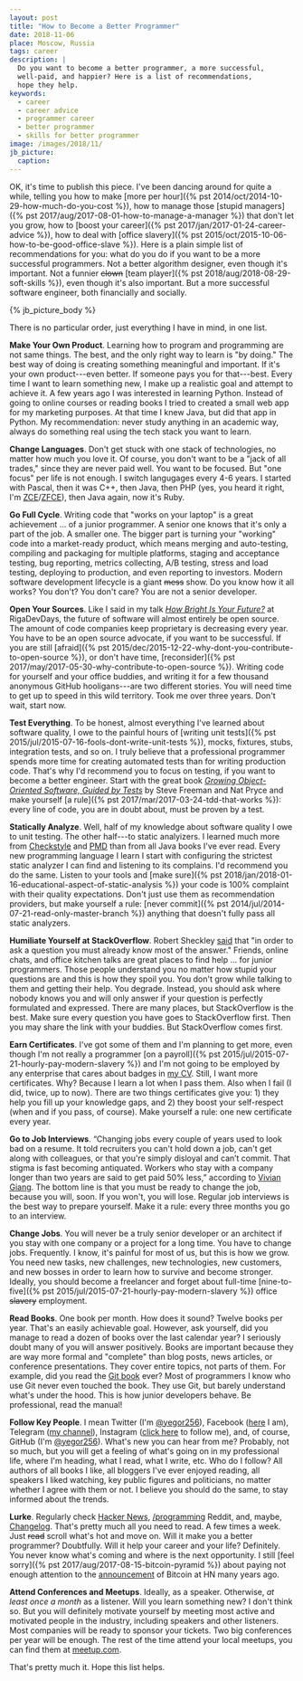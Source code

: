 ```yaml
---
layout: post
title: "How to Become a Better Programmer"
date: 2018-11-06
place: Moscow, Russia
tags: career
description: |
  Do you want to become a better programmer, a more successful,
  well-paid, and happier? Here is a list of recommendations,
  hope they help.
keywords:
  - career
  - career advice
  - programmer career
  - better programmer
  - skills for better programmer
image: /images/2018/11/
jb_picture:
  caption:
---
```


OK, it's time to publish this piece. I've been dancing around for quite a while,
telling you how to make [more per hour]({% pst 2014/oct/2014-10-29-how-much-do-you-cost %}),
how to manage those [stupid managers]({% pst 2017/aug/2017-08-01-how-to-manage-a-manager %}) that don't let you grow,
how to [boost your career]({% pst 2017/jan/2017-01-24-career-advice %}),
how to deal with [office slavery]({% pst 2015/oct/2015-10-06-how-to-be-good-office-slave %}).
Here is a plain simple list of recommendations for you: what do you do
if you want to be a more successful programmers. Not a better algorithm
designer, even though it's important. Not a funnier <del>clown</del>
[team player]({% pst 2018/aug/2018-08-29-soft-skills %}), even though it's
also important. But a more successful software engineer, both financially
and socially.

<!--more-->

{% jb_picture_body %}

There is no particular order, just everything I have in mind, in one list.

**Make Your Own Product**.
Learning how to program and programming are not same things. The best,
and the only right way to learn is "by doing." The best way of doing is
creating something meaningful and important. If it's your own product---even
better. If someone pays you for that---best. Every time I want
to learn something new, I make up a realistic goal and attempt to achieve it.
A few years ago I was interested in learning Python. Instead of going to online
courses or reading books I tried to created a small web app for my marketing purposes.
At that time I knew Java, but did that app in Python. My recommendation: never study
anything in an academic way, always do something real using the tech stack you want
to learn.

**Change Languages**.
Don't get stuck with one stack of technologies, no matter how much you love it.
Of course, you don't want to be a "jack of all trades," since they are never
paid well. You want to be focused. But "one focus" per life is not enough. I switch
langugages every 4-6 years. I started with Pascal, then it was C++, then Java,
then PHP (yes, you heard it right, I'm
[ZCE](http://www.zend.com/en/yellow-pages/ZEND007965)/[ZFCE](http://www.zend.com/en/yellow-pages/ZEND007965)),
then Java again, now it's Ruby.

**Go Full Cycle**.
Writing code that "works on your laptop" is a great achievement ... of a junior
programmer. A senior one knows that it's only a part of the job. A smaller one.
The bigger part is turning your "working" code into a market-ready product,
which means merging and auto-testing, compiling and packaging for multiple platforms,
staging and acceptance testing, bug reporting, metrics collecting, A/B testing,
stress and load testing, deploying to production, and even reporting to investors.
Modern software development lifecycle is a giant <del>mess</del> show.
Do you know how it all works?
You don't? You don't care? You are not a senior developer.

**Open Your Sources**.
Like I said in my talk [_How Bright Is Your Future?_](https://www.youtube.com/watch?v=IGbteQpTNCA)
at RigaDevDays, the future of software will almost entirely be open source. The
amount of code companies keep proprietary is decreasing every year. You have
to be an open source advocate, if you want to be successful. If you are still
[afraid]({% pst 2015/dec/2015-12-22-why-dont-you-contribute-to-open-source %}),
or don't have time, [reconsider]({% pst 2017/may/2017-05-30-why-contribute-to-open-source %}).
Writing code for yourself and your office buddies, and writing it for a few
thousand anonymous GitHub hooligans---are two different stories. You will
need time to get up to speed in this wild territory. Took me over three years.
Don't wait, start now.

**Test Everything**.
To be honest, almost everything I've learned about software quality, I owe
to the painful hours of [writing unit tests]({% pst 2015/jul/2015-07-16-fools-dont-write-unit-tests %}),
mocks, fixtures, stubs, integration
tests, and so on. I truly believe that a professional programmer spends more
time for creating automated tests than for writing production code. That's why
I'd recommend you to focus on testing, if you want to become a better engineer.
Start with the great book [_Growing Object-Oriented Software, Guided by Tests_](http://amzn.to/1PBpoDT)
by Steve Freeman and Nat Pryce and make yourself [a rule]({% pst 2017/mar/2017-03-24-tdd-that-works %}):
every line of code, you are in doubt about, must be proven by a test.

**Statically Analyze**.
Well, half of my knowledge about software quality I owe to unit testing. The
other half---to static analyizers. I learned much more from
[Checkstyle](http://checkstyle.sourceforge.net/) and [PMD](https://pmd.github.io/)
than from all Java books I've ever read. Every new programming language I learn
I start with configuring the strictest static analyzer I can find and listening
to its complains. I'd recommend you do the same. Listen to your tools and
[make sure]({% pst 2018/jan/2018-01-16-educational-aspect-of-static-analysis %})
your code is 100% complaint with their quality expectations. Don't just
use them as recommendation providers, but make yourself a rule:
[never commit]({% pst 2014/jul/2014-07-21-read-only-master-branch %})
anything that doesn't fully pass all static analyzers.

**Humiliate Yourself at StackOverflow**.
Robert Sheckley [said](https://amzn.to/2ToSdws)
that "in order to ask a question you must already know most of the answer."
Friends, online chats, and office kitchen talks are
great places to find help ... for junior programmers. Those people understand you
no matter how stupid your questions are and this is how they spoil you. You don't
grow while talking to them and getting their help. You degrade. Instead, you should
ask where nobody knows you and will only answer if your question is perfectly
formulated and expressed. There are many places, but StackOverflow is the best.
Make sure every question you have goes to StackOverflow first. Then you may share the
link with your buddies. But StackOverflow comes first.

**Earn Certificates**.
I've got some of them and I'm planning to get more, even though I'm not really
a programmer [on a payroll]({% pst 2015/jul/2015-07-21-hourly-pay-modern-slavery %})
and I'm not going to be employed by any enterprise that
cares about badges in
[my CV](https://latexonline.cc/compile?git=https%3A%2F%2Fgithub.com%2Fyegor256%2Fblog&target=_latex%2Fresume-boring.tex&command=pdflatex&trackId=1520166474432).
Still, I want more certificates. Why? Because I learn a lot when I pass them.
Also when I fail (I did, twice, up to now). There are two things certificates
give you: 1) they help you fill up your knowledge gaps, and 2) they boost your
self-respect (when and if you pass, of course). Make yourself a rule: one
new certificate every year.

**Go to Job Interviews**.
“Changing jobs every couple of years used to look bad on a resume. It told
recruiters you can't hold down a job, can't get along with colleagues, or
that you're simply disloyal and can’t commit. That stigma is fast
becoming antiquated. Workers who stay with a company longer than
two years are said to get paid 50% less,” according to
[Vivian Giang](https://www.fastcompany.com/3055035/you-should-plan-on-switching-jobs-every-three-years-for-the-rest-of-your-).
The bottom line is that you must be ready to change the job, because you will, soon.
If you won't, you will lose. Regular job interviews is the best way to prepare
yourself. Make it a rule: every three months you go to an interview.

**Change Jobs**.
You will never be a truly senior developer or an architect if you stay with one
company or a project for a long time. You have to change jobs. Frequently. I know,
it's painful for most of us, but this is how we grow. You need new tasks, new
challenges, new technologies, new customers, and new bosses in order to learn
how to survive and become stronger. Ideally, you should become a freelancer
and forget about full-time [nine-to-five]({% pst 2015/jul/2015-07-21-hourly-pay-modern-slavery %})
office <del>slavery</del> employment.

**Read Books**.
One book per month. How does it sound? Twelve books per year. That's an easily
achievable goal. However, ask yourself, did you manage to read a dozen of books
over the last calendar year? I seriously doubt many of you will answer positively.
Books are important because they are way more formal and "complete" than blog
posts, news articles, or conference presentations. They cover entire topics,
not parts of them. For example, did you read the [Git book](http://amzn.to/2crIfoY) ever? Most of programmers
I know who use Git never even touched the book. They use Git, but barely understand
what's under the hood. This is how junior developers behave. Be professional,
read the manual!

**Follow Key People**.
I mean Twitter (I'm [@yegor256](https://twitter.com/yegor256)),
Facebook ([here](https://www.facebook.com/yegor256) I am),
Telegram ([my channel](https://t.me/yegor256news)),
Instagram ([click here](https://instagram.com/yegor256) to follow me), and, of course,
GitHub (I'm [@yegor256](https://github.com/yegor256)). What's new you can hear from me?
Probably, not so much, but you will get a feeling of what's going on
in my professional life, where I'm heading, what I read, what I write, etc. Who do I follow?
All authors of all books I like, all bloggers I've ever enjoyed reading,
all speakers I liked watching, key public figures and politicians,
no matter whether I agree with them or not. I believe you should do the same, to
stay informed about the trends.

**Lurke**.
Regularly check [Hacker News](https://news.ycombinator.com/),
[/programming](https://en.reddit.com/r/programming/) Reddit, and, maybe,
[Changelog](https://changelog.com/). That's pretty much all you need to read.
A few times a week. Just <del>read</del> scroll what's hot and move on.
Will it make you a better programmer? Doubtfully. Will it help your career
and your life? Definitely. You never know what's coming and where is the
next opportunity. I still [feel sorry]({% pst 2017/aug/2017-08-15-bitcoin-pyramid %})
about paying not enough attention to
the [announcement](https://news.ycombinator.com/item?id=1532670) of Bitcoin
at HN many years ago.

**Attend Conferences and Meetups**.
Ideally, as a speaker. Otherwise, _at least once a month_ as a listener. Will
you learn something new? I don't think so. But you will definitely motivate
yourself by meeting most active and motivated people in the industry,
including speakers and other listeners. Most companies will be ready to
sponsor your tickets. Two big conferences per year will be enough. The rest
of the time attend your local meetups, you can find them
at [meetup.com](https://www.meetup.com).

That's pretty much it. Hope this list helps.
